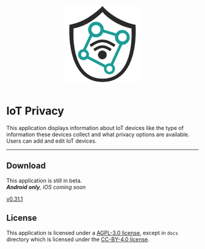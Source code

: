 <!---
SPDX-License-Identifier: AGPL-3.0-or-later

Copyright (c) 2023 Nelson Vieira

@author Nelson Vieira <2080511@student.uma.pt>
@license AGPL-3.0 <https://www.gnu.org/licenses/agpl-3.0.txt>
--->
<div align="center">
    <img src="assets/images/icon.png" width="200" height="200">
</div>
<br>

# IoT Privacy

This application displays information about IoT devices like the type of information these devices collect and what privacy options are available.
Users can add and edit IoT devices.

---

## Download

This application is still in beta.  
***Android only**, iOS coming soon*

[v0.31.1](https://github.com/nelson-vieira/masters-thesis/releases/tag/app%40v0.31.1)

## License

This application is licensed under a [AGPL-3.0 license](../../LICENSE-APP), except in `docs` directory which is licensed under the [CC-BY-4.0 license](../../LICENSE).
